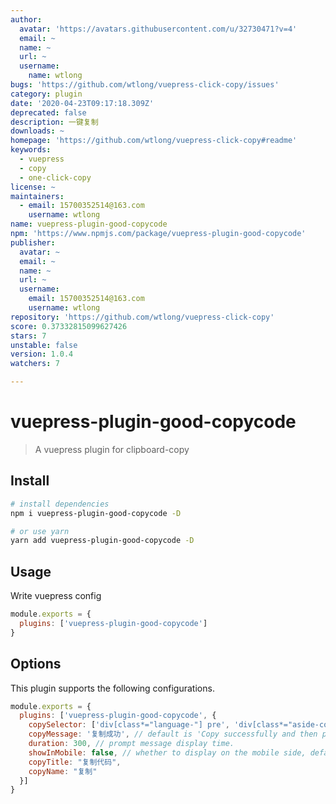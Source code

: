 ```yaml
---
author:
  avatar: 'https://avatars.githubusercontent.com/u/32730471?v=4'
  email: ~
  name: ~
  url: ~
  username:
    name: wtlong
bugs: 'https://github.com/wtlong/vuepress-click-copy/issues'
category: plugin
date: '2020-04-23T09:17:18.309Z'
deprecated: false
description: 一键复制
downloads: ~
homepage: 'https://github.com/wtlong/vuepress-click-copy#readme'
keywords:
  - vuepress
  - copy
  - one-click-copy
license: ~
maintainers:
  - email: 15700352514@163.com
    username: wtlong
name: vuepress-plugin-good-copycode
npm: 'https://www.npmjs.com/package/vuepress-plugin-good-copycode'
publisher:
  avatar: ~
  email: ~
  name: ~
  url: ~
  username:
    email: 15700352514@163.com
    username: wtlong
repository: 'https://github.com/wtlong/vuepress-click-copy'
score: 0.37332815099627426
stars: 7
unstable: false
version: 1.0.4
watchers: 7

---
```


# vuepress-plugin-good-copycode

> A vuepress plugin for clipboard-copy


## Install

``` bash
# install dependencies
npm i vuepress-plugin-good-copycode -D

# or use yarn
yarn add vuepress-plugin-good-copycode -D
```

## Usage

Write vuepress config

``` javascript
module.exports = {
  plugins: ['vuepress-plugin-good-copycode']
}
```

## Options

This plugin supports the following configurations.

``` javascript
module.exports = {
  plugins: ['vuepress-plugin-good-copycode', {
    copySelector: ['div[class*="language-"] pre', 'div[class*="aside-code"] aside'], // String or Array
    copyMessage: '复制成功', // default is 'Copy successfully and then paste it for use.'
    duration: 300, // prompt message display time.
    showInMobile: false, // whether to display on the mobile side, default: false.
    copyTitle: "复制代码",
    copyName: "复制"
  }]
}
```
